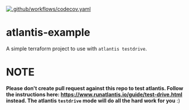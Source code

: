 [![.github/workflows/codecov.yaml](https://github.com/rmaloloyon/atlantis-example/actions/workflows/codecov.yaml/badge.svg?branch=master)](https://github.com/rmaloloyon/atlantis-example/actions/workflows/codecov.yaml)

# atlantis-example
A simple terraform project to use with `atlantis testdrive`.

# NOTE
**Please don't create pull request against this repo to test atlantis. Follow the instructions here: https://www.runatlantis.io/guide/test-drive.html instead. The atlantis `testdrive` mode will do all the hard work for you** :)
